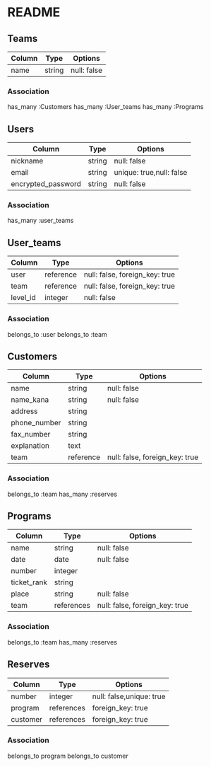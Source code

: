 # README

## Teams

|Column |Type        |Options                        |
|-------|------------|-------------------------------|
|name   |string      |null: false                    |



### Association
has_many :Customers
has_many :User_teams
has_many :Programs

## Users

|Column             |Type        |Options                        |
|-------------------|------------|-------------------------------|
|nickname           |string      |null: false                    |
|email              |string      |unique: true,null: false       |
|encrypted_password |string      |null: false                    |


### Association
has_many :user_teams

## User_teams

|Column             |Type       |Options                        |
|-------------------|-----------|-------------------------------|
|user               |reference  |null: false, foreign_key: true |
|team               |reference  |null: false, foreign_key: true |
|level_id           |integer    |null: false                    |

### Association
belongs_to :user
belongs_to :team


## Customers

|Column              |Type       |Options                        |
|--------------------|-----------|-------------------------------|
|name                |string     |null: false                    |
|name_kana           |string     |null: false                    |
|address             |string     |                               |
|phone_number        |string     |                               |
|fax_number          |string     |                               |
|explanation         |text       |                               |
|team                |reference  |null: false, foreign_key: true |


### Association
belongs_to :team
has_many :reserves

## Programs

|Column      |Type       |Options                        |
|------------|-----------|-------------------------------|
|name        |string     |null: false                    |
|date        |date       |null: false                    |
|number      |integer    |                               |
|ticket_rank |string     |                               |
|place       |string     |null: false                    |
|team        |references |null: false, foreign_key: true |


### Association
belongs_to :team
has_many :reserves

## Reserves

|Column    |Type       |Options                        |
|----------|-----------|-------------------------------|
|number    |integer    |null: false,unique: true       |
|program   |references |foreign_key: true              |
|customer  |references |foreign_key: true              |


### Association
belongs_to program
belongs_to customer